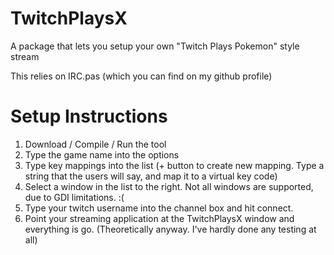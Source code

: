 TwitchPlaysX
============

A package that lets you setup your own "Twitch Plays Pokemon" style stream

This relies on IRC.pas (which you can find on my github profile)


Setup Instructions
==================
1. Download / Compile / Run the tool
2. Type the game name into the options
3. Type key mappings into the list (+ button to create new mapping. Type a string that the users will say, and map it to a virtual key code)
4. Select a window in the list to the right. Not all windows are supported, due to GDI limitations. :(
5. Type your twitch username into the channel box and hit connect.
6. Point your streaming application at the TwitchPlaysX window and everything is go. (Theoretically anyway. I've hardly done any testing at all)
